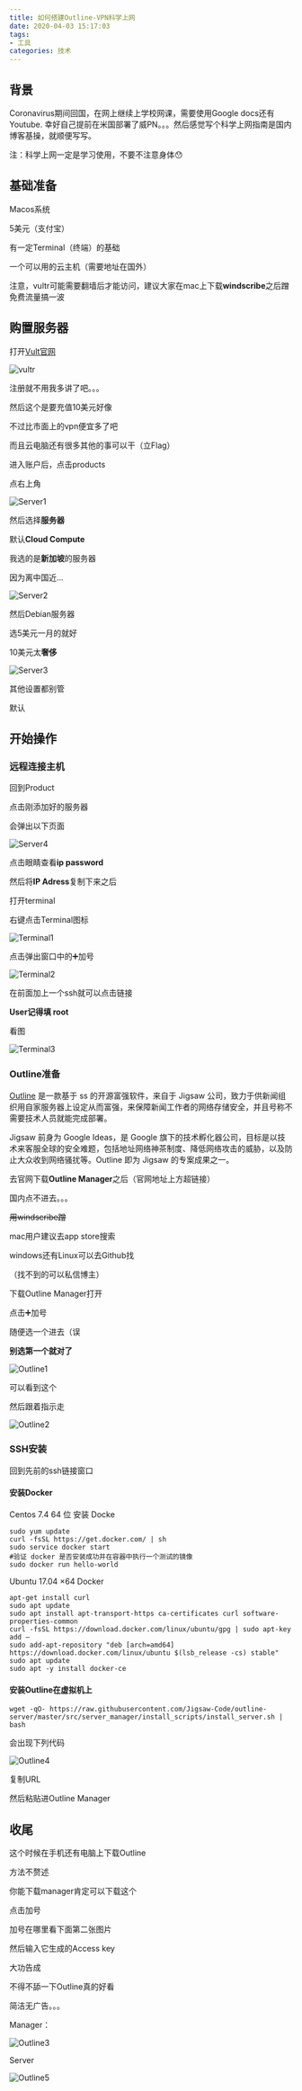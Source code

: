 ```yaml
---
title: 如何搭建Outline-VPN科学上网
date: 2020-04-03 15:17:03
tags:
- 工具
categories: 技术
---
```


## 背景

Coronavirus期间回国，在网上继续上学校网课，需要使用Google docs还有Youtube. 幸好自己提前在米国部署了威PN。。。然后感觉写个科学上网指南是国内博客基操，就顺便写写。

注：科学上网一定是学习使用，不要不注意身体😯

<!--more-->

## 基础准备

Macos系统

5美元（支付宝）

有一定Terminal（终端）的基础

一个可以用的云主机（需要地址在国外）

注意，vultr可能需要翻墙后才能访问，建议大家在mac上下载**windscribe**之后蹭免费流量搞一波

## 购置服务器

打开[Vult官网](https://www.vultr.com)

![vultr](https://s1.ax1x.com/2020/04/04/GdBCLQ.png)

注册就不用我多讲了吧。。。

然后这个是要充值10美元好像

不过比市面上的vpn便宜多了吧

而且云电脑还有很多其他的事可以干（立Flag）

进入账户后，点击products

点右上角

![Server1](https://s1.ax1x.com/2020/04/04/Gd0OII.png)

然后选择**服务器**

默认**Cloud Compute**

我选的是**新加坡**的服务器

因为离中国近...

![Server2](https://s1.ax1x.com/2020/04/04/Gd0jit.png)

然后Debian服务器

选5美元一月的就好

10美元太**奢侈**

![Server3](https://s1.ax1x.com/2020/04/04/Gd0vJP.png)

其他设置都别管

默认

## 开始操作

### 远程连接主机

回到Product

点击刚添加好的服务器

会弹出以下页面

![Server4](https://s1.ax1x.com/2020/04/04/Gd0xRf.png)

点击眼睛查看**ip password**

然后将**IP Adress**复制下来之后

打开terminal

右键点击Terminal图标

![Terminal1](https://s1.ax1x.com/2020/04/04/Gd0zz8.png)

点击弹出窗口中的➕加号

![Terminal2](https://s1.ax1x.com/2020/04/04/GdBpQS.png)

在前面加上一个ssh就可以点击链接

**User记得填 root**

看图

![Terminal3](https://s1.ax1x.com/2020/04/04/GdB9sg.png)

### Outline准备

[Outline](https://www.getoutline.org) 是一款基于 ss 的开源富强软件，来自于 Jigsaw 公司，致力于供新闻组织用自家服务器上设定从而富强，来保障新闻工作者的网络存储安全，并且号称不需要技术人员就能完成部署。

Jigsaw 前身为 Google Ideas，是 Google 旗下的技术孵化器公司，目标是以技术来客服全球的安全难题，包括地址网络神茶制度、降低网络攻击的威胁，以及防止大众收到网络骚扰等。Outline 即为 Jigsaw 的专案成果之一。

去官网下载**Outline Manager**之后（官网地址上方超链接）

国内点不进去。。。

~~用windscribe蹭~~

mac用户建议去app store搜索

windows还有Linux可以去Github找

（找不到的可以私信博主）

下载Outline Manager打开

点击➕加号

随便选一个进去（误

**别选第一个就对了**

![Outline1](https://s1.ax1x.com/2020/04/04/Gd0qZd.png)

可以看到这个

然后跟着指示走

![Outline2](https://s1.ax1x.com/2020/04/04/Gd0LdA.png)

### SSH安装

回到先前的ssh链接窗口

#### 安装Docker

Centos 7.4 64 位 安装 Docke

```
sudo yum update  
curl -fsSL https://get.docker.com/ | sh   
sudo service docker start   
#验证 docker 是否安装成功并在容器中执行一个测试的镜像 
sudo docker run hello-world

```

Ubuntu 17.04 ×64 Docker

```
apt-get install curl   
sudo apt update   
sudo apt install apt-transport-https ca-certificates curl software-properties-common   
curl -fsSL https://download.docker.com/linux/ubuntu/gpg | sudo apt-key add –   
sudo add-apt-repository "deb [arch=amd64] https://download.docker.com/linux/ubuntu $(lsb_release -cs) stable"   
sudo apt update   
sudo apt -y install docker-ce
```

#### 安装Outline在虚拟机上

```
wget -qO- https://raw.githubusercontent.com/Jigsaw-Code/outline-server/master/src/server_manager/install_scripts/install_server.sh | bash
```

会出现下列代码

![Outline4](https://s1.ax1x.com/2020/04/04/Gd07se.png)

复制URL

然后粘贴进Outline Manager

## 收尾

这个时候在手机还有电脑上下载Outline

方法不赘述

你能下载manager肯定可以下载这个

点击加号

加号在哪里看下面第二张图片

然后输入它生成的Access key

大功告成

不得不舔一下Outline真的好看

简洁无广告。。。

Manager：

![Outline3](https://s1.ax1x.com/2020/04/04/Gd0HqH.png)

Server

![Outline5](https://s1.ax1x.com/2020/04/04/Gd0TMD.png)
